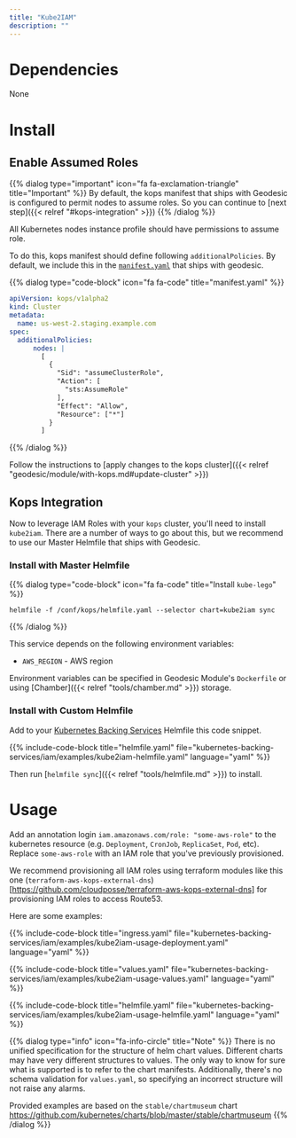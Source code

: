 ```yaml
---
title: "Kube2IAM"
description: ""
---
```


# Dependencies
None

# Install

## Enable Assumed Roles

{{% dialog type="important" icon="fa fa-exclamation-triangle" title="Important" %}}
By default, the kops manifest that ships with Geodesic is configured to permit nodes to assume roles.
So you can continue to [next step]({{< relref "#kops-integration" >}})
{{% /dialog %}}

All Kubernetes nodes instance profile should have permissions to assume role.

To do this, kops manifest should define following `additionalPolicies`. By default, we include this in the [`manifest.yaml`](https://github.com/cloudposse/geodesic/blob/master/rootfs/templates/kops/default.yaml#L6-L17) that ships with geodesic.

{{% dialog type="code-block" icon="fa fa-code" title="manifest.yaml" %}}
```yaml
apiVersion: kops/v1alpha2
kind: Cluster
metadata:
  name: us-west-2.staging.example.com
spec:
  additionalPolicies:
      nodes: |
        [
          {
            "Sid": "assumeClusterRole",
            "Action": [
              "sts:AssumeRole"
            ],
            "Effect": "Allow",
            "Resource": ["*"]
          }
        ]
```
{{% /dialog %}}

Follow the instructions to [apply changes to the kops cluster]({{< relref "geodesic/module/with-kops.md#update-cluster" >}})

## Kops Integration

Now to leverage IAM Roles with your `kops` cluster, you'll need to install `kube2iam`. There are a number of ways to go about this, but we recommend to use our Master Helmfile that ships with Geodesic.

### Install with Master Helmfile

{{% dialog type="code-block" icon="fa fa-code" title="Install `kube-lego`" %}}
```
helmfile -f /conf/kops/helmfile.yaml --selector chart=kube2iam sync
```
{{% /dialog %}}

This service depends on the following environment variables:

* `AWS_REGION` - AWS region

Environment variables can be specified in Geodesic Module's `Dockerfile` or using [Chamber]({{< relref "tools/chamber.md" >}}) storage.

### Install with Custom Helmfile

Add to your [Kubernetes Backing Services](/kubernetes-backing-services) Helmfile this code snippet.

{{% include-code-block  title="helmfile.yaml" file="kubernetes-backing-services/iam/examples/kube2iam-helmfile.yaml" language="yaml" %}}

Then run [`helmfile sync`]({{< relref "tools/helmfile.md" >}}) to install.

# Usage

Add an annotation login `iam.amazonaws.com/role: "some-aws-role"` to the kubernetes resource (e.g. `Deployment`, `CronJob`, `ReplicaSet`, `Pod`, etc). Replace `some-aws-role` with an IAM role that you've previously provisioned.

We recommend provisioning all IAM roles using terraform modules like this one (`terraform-aws-kops-external-dns`)[https://github.com/cloudposse/terraform-aws-kops-external-dns] for provisioning IAM roles to access Route53.

Here are some examples:

{{% include-code-block title="ingress.yaml" file="kubernetes-backing-services/iam/examples/kube2iam-usage-deployment.yaml" language="yaml" %}}

{{% include-code-block title="values.yaml" file="kubernetes-backing-services/iam/examples/kube2iam-usage-values.yaml" language="yaml" %}}

{{% include-code-block title="helmfile.yaml" file="kubernetes-backing-services/iam/examples/kube2iam-usage-helmfile.yaml" language="yaml" %}}

{{% dialog type="info" icon="fa-info-circle" title="Note" %}}
There is no unified specification for the structure of helm chart values. Different charts may have very different structures to values. The only way to know for sure what is supported is to refer to the chart manifests. Additionally, there's no schema validation for `values.yaml`, so specifying an incorrect structure will not raise any alarms.

Provided examples are based on the `stable/chartmuseum` chart https://github.com/kubernetes/charts/blob/master/stable/chartmuseum
{{% /dialog %}}
